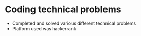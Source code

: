 # Coding technical problems

- Completed and solved various different technical problems
- Platform used was hackerrank
